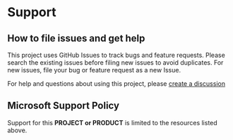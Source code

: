 # Support

## How to file issues and get help

This project uses GitHub Issues to track bugs and feature requests. Please search the existing
issues before filing new issues to avoid duplicates.  For new issues, file your bug or
feature request as a new Issue.

For help and questions about using this project, please [create a discussion](https://github.com/Azure/APICenter-Analyzer/discussions)

## Microsoft Support Policy

Support for this **PROJECT or PRODUCT** is limited to the resources listed above.
